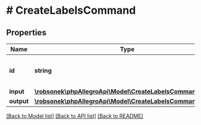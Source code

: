 # # CreateLabelsCommand

## Properties

Name | Type | Description | Notes
------------ | ------------- | ------------- | -------------
**id** | **string** | An identifier of the command. | [optional]
**input** | [**\robsonek\phpAllegroApi\Model\CreateLabelsCommandInput**](CreateLabelsCommandInput.md) |  |
**output** | [**\robsonek\phpAllegroApi\Model\CreateLabelsCommandOutput**](CreateLabelsCommandOutput.md) |  | [optional]

[[Back to Model list]](../../README.md#models) [[Back to API list]](../../README.md#endpoints) [[Back to README]](../../README.md)

